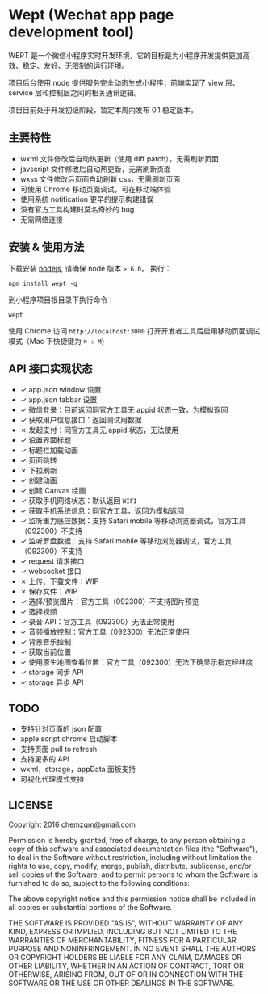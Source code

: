 # Wept (Wechat app page development tool)

WEPT 是一个微信小程序实时开发环境，它的目标是为小程序开发提供更加高效、稳定、友好、无限制的运行环境。

项目后台使用 node 提供服务完全动态生成小程序，前端实现了 view 层、service
层和控制层之间的相关通讯逻辑。

项目目前处于开发初级阶段，暂定本周内发布 0.1 稳定版本。

## 主要特性

* wxml 文件修改后自动热更新（使用 diff patch），无需刷新页面
* javscript 文件修改后自动热更新，无需刷新页面
* wxss 文件修改后页面自动刷新 css，无需刷新页面
* 可使用 Chrome 移动页面调试，可在移动端体验
* 使用系统 notification 更早的提示构建错误
* 没有官方工具构建时莫名奇妙的 bug
* 无需网络连接

## 安装 & 使用方法

下载安装 [nodejs](https://nodejs.org), 请确保 node 版本 `> 6.0`， 执行：

    npm install wept -g

到小程序项目根目录下执行命令：

    wept

使用 Chrome 访问 `http://localhost:3000` 打开开发者工具后启用移动页面调试模式（Mac 下快捷键为 `⌘ ⇧ M`）

## API 接口实现状态

* ✓ app.json window 设置
* ✓ app.json tabbar 设置
* ✓ 微信登录：目前返回同官方工具无 appid 状态一致，为模拟返回
* ✓ 获取用户信息接口：返回测试用数据
* ✗ 发起支付：同官方工具无 appid 状态，无法使用
* ✓ 设置界面标题
* ✓ 标题栏加载动画
* ✓ 页面跳转
* ✗ 下拉刷新
* ✓ 创建动画
* ✓ 创建 Canvas 绘画
* ✓ 获取手机网络状态：默认返回 `WIFI`
* ✓ 获取手机系统信息：同官方工具，返回为模拟返回
* ✓ 监听重力感应数据：支持 Safari mobile 等移动浏览器调试，官方工具（092300）不支持
* ✓ 监听罗盘数据：支持 Safari mobile 等移动浏览器调试，官方工具（092300）不支持
* ✓ request 请求接口
* ✓ websocket 接口
* ✗ 上传、下载文件：WIP
* ✗ 保存文件：WIP
* ✓ 选择/预览图片：官方工具（092300）不支持图片预览
* ✓ 选择视频
* ✓ 录音 API：官方工具（092300）无法正常使用
* ✓ 音频播放控制：官方工具（092300）无法正常使用
* ✓ 背景音乐控制
* ✓ 获取当前位置
* ✓ 使用原生地图查看位置：官方工具（092300）无法正确显示指定经纬度
* ✓ storage 同步 API
* ✓ storage 异步 API

## TODO

* 支持针对页面的 json 配置
* apple script chrome 启动脚本
* 支持页面 pull to refresh
* 支持更多的 API
* wxml，storage，appData 面板支持
* 可视化代理模式支持

## LICENSE

Copyright 2016 chemzqm@gmail.com

Permission is hereby granted, free of charge, to any person obtaining
a copy of this software and associated documentation files (the "Software"),
to deal in the Software without restriction, including without limitation
the rights to use, copy, modify, merge, publish, distribute, sublicense,
and/or sell copies of the Software, and to permit persons to whom the
Software is furnished to do so, subject to the following conditions:

The above copyright notice and this permission notice shall be included
in all copies or substantial portions of the Software.

THE SOFTWARE IS PROVIDED "AS IS", WITHOUT WARRANTY OF ANY KIND,
EXPRESS OR IMPLIED, INCLUDING BUT NOT LIMITED TO THE WARRANTIES
OF MERCHANTABILITY, FITNESS FOR A PARTICULAR PURPOSE AND NONINFRINGEMENT.
IN NO EVENT SHALL THE AUTHORS OR COPYRIGHT HOLDERS BE LIABLE FOR ANY CLAIM,
DAMAGES OR OTHER LIABILITY, WHETHER IN AN ACTION OF CONTRACT,
TORT OR OTHERWISE, ARISING FROM, OUT OF OR IN CONNECTION WITH THE SOFTWARE
OR THE USE OR OTHER DEALINGS IN THE SOFTWARE.
